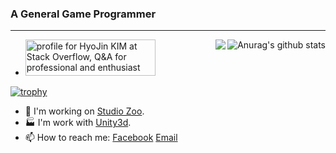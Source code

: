 

### A General Game Programmer
---
  <a href="https://github.com/rumaniel"><div><img align="right" src="https://github-readme-stats.vercel.app/api?username=rumaniel&show_icons=true&count_private=true" alt="Anurag's github stats"/>
  <img align="right" src="https://github-readme-stats.vercel.app/api/top-langs/?username=rumaniel&layout=compact" /></div></a>

- <a href="https://stackoverflow.com/users/2655055/hyojin-kim"><img src="https://stackoverflow.com/users/flair/2655055.png?theme=clean" width="208" height="58" alt="profile for HyoJin KIM at Stack Overflow, Q&amp;A for professional and enthusiast programmers" title="profile for HyoJin KIM at Stack Overflow, Q&amp;A for professional and enthusiast programmers"></a>

[![trophy](https://github-profile-trophy.vercel.app/?username=rumaniel&theme=onedark)](https://github.com/ryo-ma/github-profile-trophy)

- 🔭 I'm working on [Studio Zoo](https://github.com/studiozoo).
- 🏭 I'm work with [Unity3d](https://unity3d.com).
- 📫 How to reach me: [Facebook](https://facebook.com/rumaniel) [Email](mailto:rumaniel@hotmail.com)

<!--
**rumaniel/rumaniel** is a ✨ _special_ ✨ repository because its `README.md` (this file) appears on your GitHub profile.

Here are some ideas to get you started:

- 🔭 I’m currently working on ...
- 🌱 I’m currently learning ...
- 👯 I’m looking to collaborate on ...
- 🤔 I’m looking for help with ...
- 💬 Ask me about ...
- 📫 How to reach me: ...
- 😄 Pronouns: ...
- ⚡ Fun fact: ...
-->
